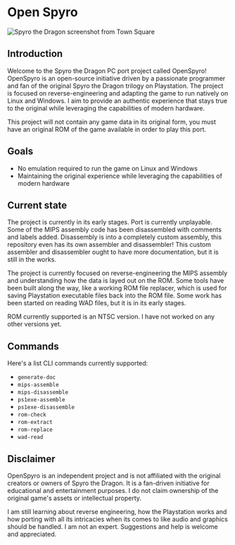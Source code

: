 # Open Spyro

![Spyro the Dragon screenshot from Town Square](http://henrijahanna.fi/projects/open_spyro/spyro_town_square.bmp)

## Introduction

Welcome to the Spyro the Dragon PC port project called OpenSpyro! OpenSpyro is an open-source initiative driven by a passionate programmer and fan of the original Spyro the Dragon trilogy on Playstation. The project is focused on reverse-engineering and adapting the game to run natively on Linux and Windows. I aim to provide an authentic experience that stays true to the original while leveraging the capabilities of modern hardware.

This project will not contain any game data in its original form, you must have an original ROM of the game available in order to play this port.

## Goals

* No emulation required to run the game on Linux and Windows
* Maintaining the original experience while leveraging the capabilities of modern hardware

## Current state

The project is currently in its early stages. Port is currently unplayable. Some of the MIPS assembly code has been disassembled with comments and labels added. Disassembly is into a completely custom assembly, this repository even has its own assembler and disassembler! This custom assembler and disassembler ought to have more documentation, but it is still in the works.

The project is currently focused on reverse-engineering the MIPS assembly and understanding how the data is layed out on the ROM. Some tools have been built along the way, like a working ROM file replacer, which is used for saving Playstation executable files back into the ROM file. Some work has been started on reading WAD files, but it is in its early stages.

ROM currently supported is an NTSC version. I have not worked on any other versions yet.

## Commands

Here's a list CLI commands currently supported:

* `generate-doc`
* `mips-assemble`
* `mips-disassemble`
* `ps1exe-assemble`
* `ps1exe-disassemble`
* `rom-check`
* `rom-extract`
* `rom-replace`
* `wad-read`

## Disclaimer

OpenSpyro is an independent project and is not affiliated with the original creators or owners of Spyro the Dragon. It is a fan-driven initiative for educational and entertainment purposes. I do not claim ownership of the original game's assets or intellectual property.

I am still learning about reverse engineering, how the Playstation works and how porting with all its intricacies when its comes to like audio and graphics should be handled. I am not an expert. Suggestions and help is welcome and appreciated.